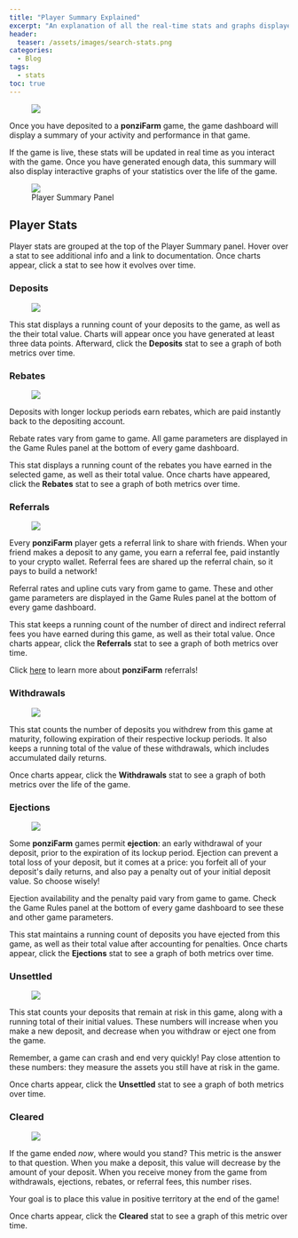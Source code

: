 ```yaml
---
title: "Player Summary Explained"
excerpt: "An explanation of all the real-time stats and graphs displayed in the ponziFarm player summary panel."
header:
  teaser: /assets/images/search-stats.png
categories:
  - Blog
tags:
  - stats
toc: true
---
```


<figure class="align-left" style="margin-top: 10px; margin-bottom: 10px; width: 150px;">
    <img src="{{ site.url }}{{ site.baseurl }}/assets/images/search-stats.png">
</figure>

Once you have deposited to a **ponziFarm** game, the game dashboard will display a summary of your activity and performance in that game.

If the game is live, these stats will be updated in real time as you interact with the game. Once you have generated enough data, this summary will also display interactive graphs of your statistics over the life of the game.

<figure>
    <a href="{{ site.url }}{{ site.baseurl }}/assets/images/player-summary-panel.png"><img src="{{ site.url }}{{ site.baseurl }}/assets/images/player-summary-panel.png" class="shadow"></a>
    <figcaption>Player Summary Panel</figcaption>
</figure>

## Player Stats

Player stats are grouped at the top of the Player Summary panel. Hover over a stat to see additional info and a link to documentation. Once charts appear, click a stat to see how it evolves over time.

### Deposits

<figure class="align-left" style="margin-top: 0; margin-bottom: 0;">
    <img src="{{ site.url }}{{ site.baseurl }}/assets/images/player-stat-deposits.png" class="shadow">
</figure>

This stat displays a running count of your deposits to the game, as well as the their total value. Charts will appear once you have generated at least three data points. Afterward, click the **Deposits** stat to see a graph of both metrics over time.

### Rebates

<figure class="align-left" style="margin-top: 0; margin-bottom: 0;">
    <img src="{{ site.url }}{{ site.baseurl }}/assets/images/player-stat-rebates.png" class="shadow">
</figure>

Deposits with longer lockup periods earn rebates, which are paid instantly back to the depositing account. 

Rebate rates vary from game to game. All game parameters are displayed in the Game Rules panel at the bottom of every game dashboard.

This stat displays a running count of the rebates you have earned in the selected game, as well as their total value. Once charts have appeared, click the **Rebates** stat to see a graph of both metrics over time.

### Referrals

<figure class="align-left" style="margin-top: 0; margin-bottom: 0;">
    <img src="{{ site.url }}{{ site.baseurl }}/assets/images/player-stat-referrals.png" class="shadow">
</figure>

Every **ponziFarm** player gets a referral link to share with friends. When your friend makes a deposit to any game, you earn a referral fee, paid instantly to your crypto wallet. Referral fees are shared up the referral chain, so it pays to build a network!

Referral rates and upline cuts vary from game to game. These and other game parameters are displayed in the Game Rules panel at the bottom of every game dashboard.

This stat keeps a running count of the number of direct and indirect referral fees you have earned during this game, as well as their total value. Once charts appear, click the **Referrals** stat to see a graph of both metrics over time.

Click [here](/blog/referrals) to learn more about **ponziFarm** referrals!

### Withdrawals

<figure class="align-left" style="margin-top: 0; margin-bottom: 0;">
    <img src="{{ site.url }}{{ site.baseurl }}/assets/images/player-stat-withdrawals.png" class="shadow">
</figure>

This stat counts the number of deposits you withdrew from this game at maturity, following expiration of their respective lockup periods. It also keeps a running total of the value of these withdrawals, which includes accumulated daily returns.

Once charts appear, click the **Withdrawals** stat to see a graph of both metrics over the life of the game.

### Ejections

<figure class="align-left" style="margin-top: 0; margin-bottom: 0;">
    <img src="{{ site.url }}{{ site.baseurl }}/assets/images/player-stat-ejections.png" class="shadow">
</figure>

Some **ponziFarm** games permit **ejection**: an early withdrawal of your deposit, prior to the expiration of its lockup period. Ejection can prevent a total loss of your deposit, but it comes at a price: you forfeit all of your deposit's daily returns, and also pay a penalty out of your initial deposit value. So choose wisely!

Ejection availability and the penalty paid vary from game to game. Check the Game Rules panel at the bottom of every game dashboard to see these and other game parameters.

This stat maintains a running count of deposits you have ejected from this game, as well as their total value after accounting for penalties. Once charts appear, click the **Ejections** stat to see a graph of both metrics over time.

### Unsettled

<figure class="align-left" style="margin-top: 0; margin-bottom: 0;">
    <img src="{{ site.url }}{{ site.baseurl }}/assets/images/player-stat-unsettled.png" class="shadow">
</figure>

This stat counts your deposits that remain at risk in this game, along with a running total of their initial values. These numbers will increase when you make a new deposit, and decrease when you withdraw or eject one from the game.

Remember, a game can crash and end very quickly! Pay close attention to these numbers: they measure the assets you still have at risk in the game.

Once charts appear, click the **Unsettled** stat to see a graph of both metrics over time.

### Cleared

<figure class="align-left" style="margin-top: 0; margin-bottom: 0;">
    <img src="{{ site.url }}{{ site.baseurl }}/assets/images/player-stat-cleared.png" class="shadow">
</figure>

If the game ended _now_, where would you stand? This metric is the answer to that question. When you make a deposit, this value will decrease by the amount of your deposit. When you receive money from the game from withdrawals, ejections, rebates, or referral fees, this number rises.

Your goal is to place this value in positive territory at the end of the game!

Once charts appear, click the **Cleared** stat to see a graph of this metric over time.

